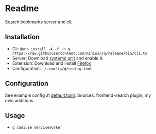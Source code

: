 # Readme
Search bookmarks server and cli.

## Installation
- Cli: ``deno install -A -f -n q https://raw.githubusercontent.com/minioin/q/release/bin/cli.ts``
- Server: Download [systemd unit](./systemd/qservice.service) and enable it.
- Extension: Download and install [Firefox](https://addons.mozilla.org/en-US/firefox/addon/q-search-engine/)
- Configuration: ``~/.config/q/config.toml``

## Configuration
See example config at [default.toml](default.toml).
Sources: frontend-search plugin, my own additions.

## Usage
- ``q caniuse serviceworker``
